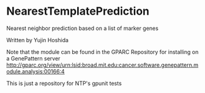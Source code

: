 # NearestTemplatePrediction
Nearest neighbor prediction based on a list of marker genes

Written by Yujin Hoshida

Note that the module can be found in the GPARC Repository for installing on a GenePattern server
http://gparc.org/view/urn:lsid:broad.mit.edu:cancer.software.genepattern.module.analysis:00166:4

This is just a repository for NTP's gpunit tests
